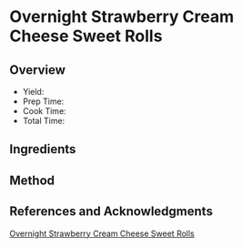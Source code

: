 # Overnight Strawberry Cream Cheese Sweet Rolls

## Overview

- Yield:
- Prep Time:
- Cook Time:
- Total Time:

## Ingredients


## Method



## References and Acknowledgments

[Overnight Strawberry Cream Cheese Sweet Rolls](http://www.melskitchencafe.com/overnight-strawberry-cream-cheese-sweet-rolls/)
